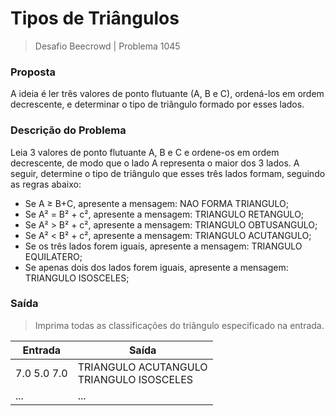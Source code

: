 # Tipos de Triângulos
> Desafio Beecrowd | Problema 1045

### Proposta
A ideia é ler três valores de ponto flutuante (A, B e C), ordená-los em ordem decrescente, e determinar o tipo de triângulo formado por esses lados.

### Descrição do Problema
Leia 3 valores de ponto flutuante A, B e C e ordene-os em ordem decrescente, de modo que o lado A representa o maior dos 3 lados. A seguir, determine o tipo de triângulo que esses três lados formam, seguindo as regras abaixo:

- Se A ≥ B+C, apresente a mensagem: NAO FORMA TRIANGULO;
- Se A² = B² + c², apresente a mensagem: TRIANGULO RETANGULO;
- Se A² > B² + c², apresente a mensagem: TRIANGULO OBTUSANGULO;
- Se A² < B² + c², apresente a mensagem: TRIANGULO ACUTANGULO;
- Se os três lados forem iguais, apresente a mensagem: TRIANGULO EQUILATERO;
- Se apenas dois dos lados forem iguais, apresente a mensagem: TRIANGULO ISOSCELES;

### Saída
> Imprima todas as classificações do triângulo especificado na entrada.

| Entrada | Saída                                      |
|---------|--------------------------------------------|
| 7.0 5.0 7.0 | TRIANGULO ACUTANGULO<br>TRIANGULO ISOSCELES |
| ...     | ...                                        |